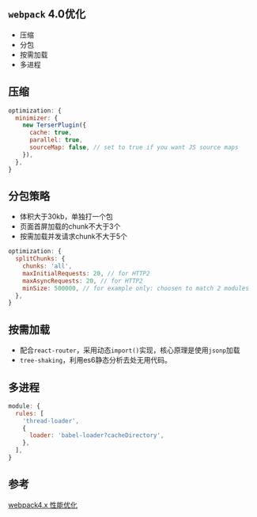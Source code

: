 ## `webpack` 4.0优化
* 压缩
* 分包
* 按需加载
* 多进程

## 压缩
```js
optimization: {
  minimizer: {
    new TerserPlugin({
      cache: true,
      parallel: true,
      sourceMap: false, // set to true if you want JS source maps
    }),
  },
}
```

## 分包策略
* 体积大于30kb，单独打一个包
* 页面首屏加载的chunk不大于3个
* 按需加载并发请求chunk不大于5个

```js
optimization: {
  splitChunks: {
    chunks: 'all',
    maxInitialRequests: 20, // for HTTP2
    maxAsyncRequests: 20, // for HTTP2
    minSize: 500000, // for example only: choosen to match 2 modules
  },
}
```

## 按需加载
* 配合`react-router`，采用动态`import()`实现，核心原理是使用`jsonp`加载
* `tree-shaking`，利用es6静态分析去处无用代码。

## 多进程
```js
module: {
  rules: [
    'thread-loader',
    {
      loader: 'babel-loader?cacheDirectory',
    },
  ],
}
```

## 参考
[webpack4.x 性能优化](https://juejin.im/post/6844903774310367246)
